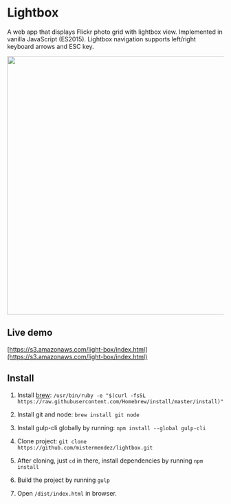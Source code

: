 # Lightbox

A web app that displays Flickr photo grid with lightbox view. Implemented in vanilla JavaScript (ES2015). Lightbox navigation supports left/right keyboard arrows and ESC key.

<img src="https://s3.amazonaws.com/light-box/lb-ss.png" width="600">

## Live demo

[https://s3.amazonaws.com/light-box/index.html](https://s3.amazonaws.com/light-box/index.html)

## Install

1. Install [brew](http://brew.sh/): `/usr/bin/ruby -e "$(curl -fsSL https://raw.githubusercontent.com/Homebrew/install/master/install)"`

2. Install git and node: `brew install git node`

3. Install gulp-cli globally by running: `npm install --global gulp-cli`

4. Clone project: `git clone https://github.com/mistermendez/lightbox.git`

5. After cloning, just `cd` in there, install dependencies by running `npm install`

6. Build the project by running `gulp`

7. Open `/dist/index.html` in browser.